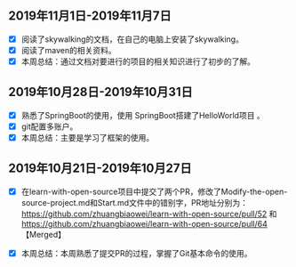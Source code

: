 ## 2019年11月1日-2019年11月7日

- [x] 阅读了skywalking的文档，在自己的电脑上安装了skywalking。
- [x] 阅读了maven的相关资料。
- [x] 本周总结：通过文档对要进行的项目的相关知识进行了初步的了解。

## 2019年10月28日-2019年10月31日

- [x] 熟悉了SpringBoot的使用，使用 SpringBoot搭建了HelloWorld项目 。
- [x] git配置多账户。
- [x] 本周总结：主要是学习了框架的使用。

## 2019年10月21日-2019年10月27日

- [x] 在learn-with-open-source项目中提交了两个PR，修改了Modify-the-open-source-project.md和Start.md文件中的错别字，PR地址分别为：https://github.com/zhuangbiaowei/learn-with-open-source/pull/52  和 https://github.com/zhuangbiaowei/learn-with-open-source/pull/64 【Merged】
- [x] 本周总结：本周熟悉了提交PR的过程，掌握了Git基本命令的使用。

 
